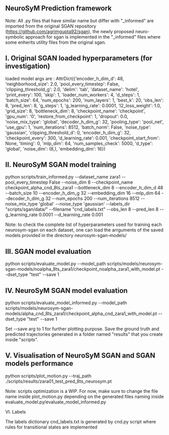 ## NeuroSyM Prediction framework 


Note: 
All .py files that have similar name but differ with "_informed" are imported from the original SGAN repository (https://github.com/agrimgupta92/sgan), the newly proposed neuro-symbolic approach for sgan is implemented in the "_informed" files where some enherits utility files from the original sgan. 



## I. Original SGAN loaded hyperparameters (for investigation)

loaded model args are : AttrDict({'encoder_h_dim_d': 48, 'neighborhood_size': 2.0, 'pool_every_timestep': False, 'clipping_threshold_g': 2.0, 'delim': 'tab', 'dataset_name': 'hotel', 'print_every': 100, 'skip': 1, 'loader_num_workers': 4, 'd_steps': 1, 'batch_size': 64, 'num_epochs': 200, 'num_layers': 1, 'best_k': 20, 'obs_len': 8, 'pred_len': 8, 'g_steps': 1, 'g_learning_rate': 0.0001, 'l2_loss_weight': 1.0, 'grid_size': 8, 'bottleneck_dim': 8, 'checkpoint_name': 'checkpoint', 'gpu_num': '0', 'restore_from_checkpoint': 1, 'dropout': 0.0, 'noise_mix_type': 'global', 'decoder_h_dim_g': 32, 'pooling_type': 'pool_net', 'use_gpu': 1, 'num_iterations': 8512, 'batch_norm': False, 'noise_type': 'gaussian', 'clipping_threshold_d': 0, 'encoder_h_dim_g': 32, 'checkpoint_every': 300, 'd_learning_rate': 0.001, 'checkpoint_start_from': None, 'timing': 0, 'mlp_dim': 64, 'num_samples_check': 5000, 'd_type': 'global', 'noise_dim': (8,), 'embedding_dim': 16})


## II. NeuroSyM SGAN model training 

python scripts/train_informed.py --dataset_name zara1 --pool_every_timestep False --noise_dim 8 --checkpoint_name checkpoint_alpha_cnd_8ts_zara1 --bottleneck_dim 8 --encoder_h_dim_d 48 --batch_size 10 --encoder_h_dim_g 32 --embedding_dim 16 --mlp_dim 64 --decoder_h_dim_g 32 --num_epochs 200 --num_iterations 8512 --noise_mix_type 'global' --noise_type 'gaussian' --labels_dir "scripts/sgan/data/" --filename "cnd_labels.txt" --obs_len 8 --pred_len 8 --g_learning_rate 0.0001 --d_learning_rate 0.001

Note: to check the complete list of hyperparameters used for training each neurosym-sgan on each dataset, one can load the arrguments of the saved models provided in the directory neurosym-sgan-models/



## III. SGAN model evaluation

python scripts/evaluate_model.py --model_path scripts/models/neurosym-sgan-models/noalpha_8ts_zara1/checkpoint_noalpha_zara1_with_model.pt --dset_type "test" --save 1


## IV. NeuroSyM SGAN model evaluation

python scripts/evaluate_model_informed.py --model_path scripts/models/neurosym-sgan-models/alpha_cnd_8ts_zara1/checkpoint_alpha_cnd_zara1_with_model.pt --dset_type "test" --save 1

Set --save arg to 1 for further plotting purpose. Save the ground truth and predicted trajectories generated in a folder named "results" that you create inside "scripts".

## V. Visualisation of NeuroSyM SGAN and SGAN models performance

python scripts/plot_motion.py  --traj_path ./scripts/results/zara01_test_pred_8ts_neurosym.pt 

Note: scripts optimization is a WIP. For now, make sure to change the file name inside plot_motion.py depending on the generated files naming inside evaluate_model.py/evaluate_model_informed.py

VI. Labels

The labels dictionary cnd_labels.txt is generated by cnd.py script where rules for transitional states are implemented
